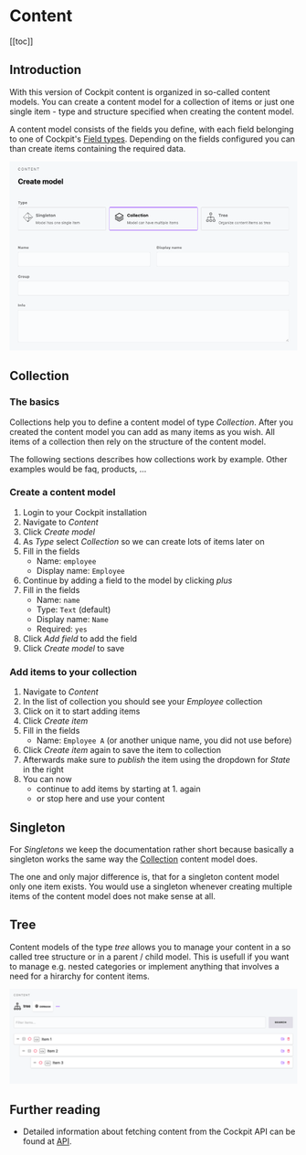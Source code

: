 # Content

[[toc]]

## Introduction

With this version of Cockpit content is organized in so-called content models. You can create a content model for a collection of items or just one single item - type and structure specified when creating the content model.

A content model consists of the fields you define, with each field belonging to one of Cockpit's [Field types](/concepts/field-types). Depending on the fields configured you can than create items containing the required data.

![Screenshot of the form for creating a content model](./create-content-model.png)

## Collection

### The basics

Collections help you to define a content model of type *Collection*. After you created the content model you can add as many items as you wish. All items of a collection then rely on the structure of the content model.

The following sections describes how collections work by example. Other examples would be faq, products, ...

### Create a content model

1. Login to your Cockpit installation
2. Navigate to *Content*
3. Click *Create model*
4. As *Type* select *Collection* so we can create lots of items later on
5. Fill in the fields
    * Name: `employee`
    * Display name: `Employee`
6. Continue by adding a field to the model by clicking *plus*
7. Fill in the fields
    * Name: `name`
    * Type: `Text` (default)
    * Display name: `Name`
    * Required: `yes`
8. Click *Add field* to add the field
9. Click *Create model* to save

### Add items to your collection

1. Navigate to *Content*
2. In the list of collection you should see your *Employee* collection
3. Click on it to start adding items
4. Click *Create item*
5. Fill in the fields
    * Name: `Employee A` (or another unique name, you did not use before)
6. Click *Create item* again to save the item to collection
7. Afterwards make sure to *publish* the item using the dropdown for *State* in the right
8. You can now
    * continue to add items by starting at 1. again
    * or stop here and use your content

## Singleton

For *Singletons* we keep the documentation rather short because basically a singleton works the same way the [Collection](#collections) content model does.

The one and only major difference is, that for a singleton content model only one item exists. You would use a singleton whenever creating multiple items of the content model does not make sense at all.

## Tree

Content models of the type *tree* allows you to manage your content in a so called tree structure or in a parent / child model. This is usefull if you want to manage e.g. nested categories or implement anything that involves a need for a hirarchy for content items.

![Screenshot of content items organized in a tree](./tree-content-model.png)

## Further reading

* Detailed information about fetching content from the Cockpit API can be found at [API](/api/endpoints/#content).